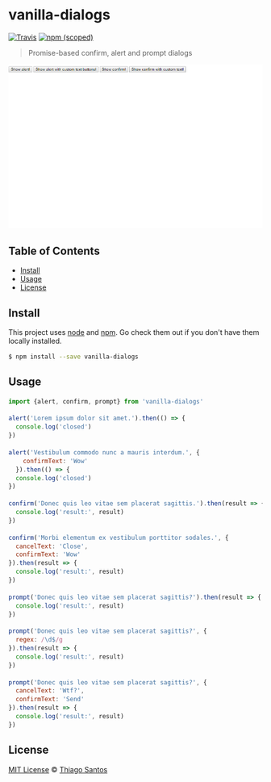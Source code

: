 # vanilla-dialogs

[![Travis](https://img.shields.io/travis/thiamsantos/vanilla-dialogs.svg)](https://travis-ci.org/thiamsantos/vanilla-dialogs)
[![npm (scoped)](https://img.shields.io/npm/v/vanilla-dialogs.svg)](https://www.npmjs.com/package/vanilla-dialogs)

> Promise-based confirm, alert and prompt dialogs

![demo](demo.gif)

## Table of Contents

- [Install](#install)
- [Usage](#usage)
- [License](#license)

## Install

This project uses [node](http://nodejs.org) and [npm](https://npmjs.com).
Go check them out if you don't have them locally installed.

```sh
$ npm install --save vanilla-dialogs
```

## Usage

```js
import {alert, confirm, prompt} from 'vanilla-dialogs'

alert('Lorem ipsum dolor sit amet.').then(() => {
  console.log('closed')
})

alert('Vestibulum commodo nunc a mauris interdum.', {
    confirmText: 'Wow'
  }).then(() => {
  console.log('closed')
})

confirm('Donec quis leo vitae sem placerat sagittis.').then(result => {
  console.log('result:', result)
})

confirm('Morbi elementum ex vestibulum porttitor sodales.', {
  cancelText: 'Close',
  confirmText: 'Wow'
}).then(result => {
  console.log('result:', result)
})

prompt('Donec quis leo vitae sem placerat sagittis?').then(result => {
  console.log('result:', result)
})

prompt('Donec quis leo vitae sem placerat sagittis?', {
  regex: /\d$/g
}).then(result => {
  console.log('result:', result)
})

prompt('Donec quis leo vitae sem placerat sagittis?', {
  cancelText: 'Wtf?',
  confirmText: 'Send'
}).then(result => {
  console.log('result:', result)
})
```

## License

[MIT License](LICENSE) © [Thiago Santos](https://thiamsantos.github.io/)
